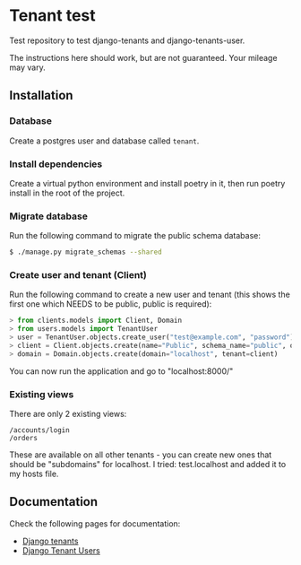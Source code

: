 # Tenant test

Test repository to test django-tenants and django-tenants-user.

The instructions here should work, but are not guaranteed. Your mileage may vary.

## Installation

### Database
Create a postgres user and database called `tenant`.

### Install dependencies
Create a virtual python environment and install poetry in it, then run poetry install in the root of the project.

### Migrate database
Run the following command to migrate the public schema database:
```bash
$ ./manage.py migrate_schemas --shared
```

### Create user and tenant (Client)
Run the following command to create a new user and tenant (this shows the first one which NEEDS to be public, public is required):
```python
> from clients.models import Client, Domain
> from users.models import TenantUser
> user = TenantUser.objects.create_user("test@example.com", "password")
> client = Client.objects.create(name="Public", schema_name="public", owner=user)
> domain = Domain.objects.create(domain="localhost", tenant=client)
```

You can now run the application and go to "localhost:8000/"

### Existing views
There are only 2 existing views:
```
/accounts/login
/orders
```

These are available on all other tenants - you can create new ones that should be "subdomains" for localhost. I tried: test.localhost and added it to my hosts file.

## Documentation
Check the following pages for documentation:
* [Django tenants](https://django-tenants.readthedocs.io/en/latest/)
* [Django Tenant Users](https://django-tenant-users.readthedocs.io/en/latest/)
